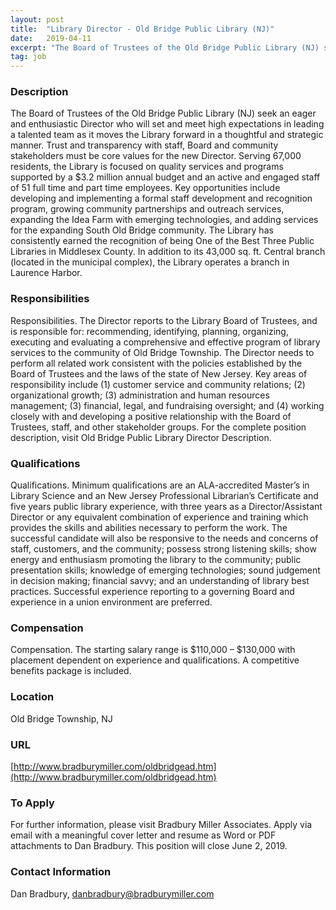 ```yaml
---
layout: post
title:  "Library Director - Old Bridge Public Library (NJ)"
date:   2019-04-11
excerpt: "The Board of Trustees of the Old Bridge Public Library (NJ) seek an eager and enthusiastic Director who will set and meet high expectations in leading a talented team as it moves the Library forward in a thoughtful and strategic manner. Trust and transparency with staff, Board and community stakeholders..."
tag: job
---
```


### Description   

The Board of Trustees of the Old Bridge Public Library (NJ) seek an eager and enthusiastic Director who will set and meet high expectations in leading a talented team as it moves the Library forward in a thoughtful and strategic manner.  Trust and transparency with staff, Board and community stakeholders must be core values for the new Director. Serving 67,000 residents, the Library is focused on quality services and programs supported by a $3.2 million annual budget and an active and engaged staff of 51 full time and part time employees. Key opportunities include developing and implementing a formal staff development and recognition program, growing community partnerships and outreach services, expanding the Idea Farm with emerging technologies, and adding services  for the expanding South Old Bridge community. The Library has consistently earned the recognition of being One of the Best Three Public Libraries in Middlesex County. In addition to its 43,000 sq. ft. Central branch (located in the municipal complex), the Library operates a branch in Laurence Harbor.


### Responsibilities   

Responsibilities.  The Director reports to the Library Board of Trustees, and is responsible for: recommending, identifying, planning, organizing, executing and evaluating a comprehensive and effective program of library services to the community of Old Bridge Township. The Director needs to perform all related work consistent with the policies established by the Board of Trustees and the laws of the state of New Jersey. Key areas of responsibility include (1) customer service and community relations; (2) organizational growth; (3) administration and human resources management; (3) financial, legal, and fundraising oversight; and (4) working closely with and developing a positive relationship with the Board of Trustees, staff, and other stakeholder groups. For the complete position description, visit Old Bridge Public Library Director Description.


### Qualifications   

Qualifications. Minimum qualifications are an ALA-accredited Master’s in Library Science and an New Jersey Professional Librarian’s Certificate and five years public library experience, with three years as a Director/Assistant Director or any equivalent combination of experience and training which provides the skills and abilities necessary to perform the work. The successful candidate will also be responsive to the needs and concerns of staff, customers, and the community; possess strong listening skills; show energy and enthusiasm promoting the library to the community; public presentation skills; knowledge of emerging technologies; sound judgement in decision making; financial savvy; and an understanding of library best practices. Successful experience reporting to a governing Board and experience in a union environment are preferred.





### Compensation   

Compensation. The starting salary range is $110,000 – $130,000 with placement dependent on experience and qualifications. A competitive benefits package is included.


### Location   

Old Bridge Township, NJ


### URL   

[http://www.bradburymiller.com/oldbridgead.htm](http://www.bradburymiller.com/oldbridgead.htm)

### To Apply   

For further information, please visit Bradbury Miller Associates. Apply via email with a meaningful cover letter and resume as Word or PDF attachments to Dan Bradbury. This position will close June 2, 2019.




### Contact Information   

Dan Bradbury, danbradbury@bradburymiller.com

